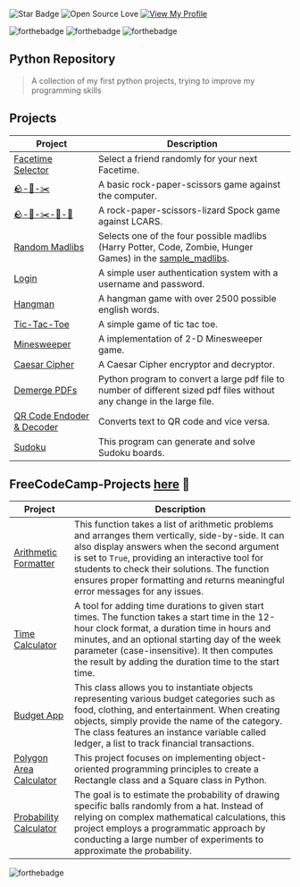 ![Star Badge](https://img.shields.io/static/v1?label=%F0%9F%8C%9F&message=If%20Useful&style=style=flat&color=BC4E99)
![Open Source Love](https://badges.frapsoft.com/os/v1/open-source.svg?v=103)
[![View My Profile](https://img.shields.io/badge/View-My_Profile-green?logo=GitHub)](https://github.com/FrancaPh)

![forthebadge](https://forthebadge.com/images/badges/powered-by-coffee.svg)
![forthebadge](https://forthebadge.com/images/badges/made-with-python.svg)
![forthebadge](https://forthebadge.com/images/badges/built-with-grammas-recipe.svg)

## Python Repository

> A collection of my first python projects, trying to improve my programming skills

## Projects

| Project | Description |
| --- | --- |
| [Facetime Selector](https://github.com/FrancaPh/python-projects/blob/main/selector.py) | Select a friend randomly for your next Facetime. |
| [🪨-📄-✂️](https://github.com/FrancaPh/python-projects/blob/main/rock_paper_scissors.py) | A basic rock-paper-scissors game against the computer. |
| [🪨-📄-✂️-🦎-🖖](https://github.com/FrancaPh/python-projects/blob/main/rock_paper_scissors_lizard_spock.py) | A rock-paper-scissors-lizard Spock game against LCARS. |
| [Random Madlibs](https://github.com/FrancaPh/python-projects/blob/main/selector.py) | Selects one of the four possible madlibs (Harry Potter, Code, Zombie, Hunger Games) in the [sample_madlibs](https://github.com/FrancaPh/python-projects/tree/main/sample_madlibs). |
| [Login](https://github.com/FrancaPh/python-projects/blob/main/login.py) | A simple user authentication system with a username and password. |
| [Hangman](https://github.com/FrancaPh/python-projects/tree/main/hangman) | A hangman game with over 2500 possible english words. |
| [Tic-Tac-Toe](https://github.com/FrancaPh/python-projects/tree/main/tic-tac-toe.py) | A simple game of tic tac toe. |
| [Minesweeper](https://github.com/FrancaPh/python-projects/tree/main/minesweeper.py) | A implementation of 2-D Minesweeper game. |
| [Caesar Cipher](https://github.com/FrancaPh/python-projects/blob/main/caesar_cipher.py) | A  Caesar Cipher encryptor and decryptor. |
| [Demerge PDFs](https://github.com/FrancaPh/python-projects/blob/main/demerge_pdfs/demerge_pdfs.py) | Python program to convert a large pdf file to number of different sized pdf files without any change in the large file. |
| [QR Code Endoder & Decoder](https://github.com/FrancaPh/python-projects/tree/main/qrcode) | Converts text to QR code and vice versa. |
| [Sudoku](https://github.com/FrancaPh/python-projects/blob/main/sudoku_solver.py) | This program can generate and solve Sudoku boards. |

## FreeCodeCamp-Projects [here](https://www.freecodecamp.org/certification/chandrikadeb/scientific-computing-with-python-v7) :link:
| Project | Description |
| --- | --- |
| [Arithmetic Formatter](https://github.com/FrancaPh/python-projects/tree/main/arithmetic_calculator) | This function takes a list of arithmetic problems and arranges them vertically, side-by-side. It can also display answers when the second argument is set to `True`, providing an interactive tool for students to check their solutions. The function ensures proper formatting and returns meaningful error messages for any issues. |
| [Time Calculator](https://github.com/FrancaPh/python-projects/tree/main/time_calculator) | A tool for adding time durations to given start times. The function takes a start time in the 12-hour clock format, a duration time in hours and minutes, and an optional starting day of the week parameter (case-insensitive). It then computes the result by adding the duration time to the start time. |
| [Budget App](https://github.com/FrancaPh/python-projects/tree/main/budget_app) | This class allows you to instantiate objects representing various budget categories such as food, clothing, and entertainment. When creating objects, simply provide the name of the category. The class features an instance variable called ledger, a list to track financial transactions. |
| [Polygon Area Calculator](https://github.com/FrancaPh/python-projects/tree/main/polygon_area_calculator) | This project focuses on implementing object-oriented programming principles to create a Rectangle class and a Square class in Python. |
| [Probability Calculator](https://github.com/FrancaPh/python-projects/tree/main/probability_calculator) |  The goal is to estimate the probability of drawing specific balls randomly from a hat. Instead of relying on complex mathematical calculations, this project employs a programmatic approach by conducting a large number of experiments to approximate the probability. |

![forthebadge](https://forthebadge.com/images/badges/works-on-my-machine.svg)
